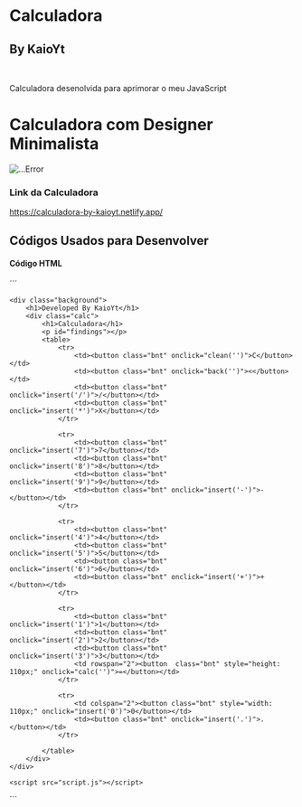 # Calculadora
## By KaioYt
<br>
<p>Calculadora desenolvida para aprimorar o meu JavaScript</p>

<h1>Calculadora com Designer Minimalista</h1>

<div>
  <img src="https://user-images.githubusercontent.com/103225660/206946668-c9118e2d-96f3-455d-b65d-ca31dbc475bf.png" alt="...Error">
</div>

### Link da Calculadora
<a>https://calculadora-by-kaioyt.netlify.app/</a>


## Códigos Usados para Desenvolver

#### Código HTML

´´´
  <!DOCTYPE html>
<html lang="pt-br">
<head>
    <meta charset="UTF-8">
    <meta http-equiv="X-UA-Compatible" content="IE=edge">
    <meta name="viewport" content="width=device-width, initial-scale=1.0">
    <link rel="stylesheet" href="css/style.css">
    <link href="https://fonts.googleapis.com/css2?family=Rubik+Vinyl&display=swap" rel="stylesheet">
    <link href="https://fonts.googleapis.com/css2?family=Poppins:wght@500&display=swap" rel="stylesheet">
    <title>Calculadora</title>
</head>
<body>

    <div class="background">
        <h1>Developed By KaioYt</h1>
        <div class="calc">
            <h1>Calculadora</h1>
            <p id="findings"></p>
            <table>
                <tr>
                    <td><button class="bnt" onclick="clean('')">C</button></td>
                    <td><button class="bnt" onclick="back('')"><</button></td>
                    <td><button class="bnt" onclick="insert('/')">/</button></td>
                    <td><button class="bnt" onclick="insert('*')">X</button></td>
                </tr>

                <tr>
                    <td><button class="bnt" onclick="insert('7')">7</button></td>
                    <td><button class="bnt" onclick="insert('8')">8</button></td>
                    <td><button class="bnt" onclick="insert('9')">9</button></td>
                    <td><button class="bnt" onclick="insert('-')">-</button></td>
                </tr>

                <tr>
                    <td><button class="bnt" onclick="insert('4')">4</button></td>
                    <td><button class="bnt" onclick="insert('5')">5</button></td>
                    <td><button class="bnt" onclick="insert('6')">6</button></td>
                    <td><button class="bnt" onclick="insert('+')">+</button></td>
                </tr>

                <tr>
                    <td><button class="bnt" onclick="insert('1')">1</button></td>
                    <td><button class="bnt" onclick="insert('2')">2</button></td>
                    <td><button class="bnt" onclick="insert('3')">3</button></td>
                    <td rowspan="2"><button  class="bnt" style="height: 110px;" onclick="calc('')">=</button></td>
                </tr>

                <tr>
                    <td colspan="2"><button class="bnt" style="width: 110px;" onclick="insert('0')">0</button></td>
                    <td><button class="bnt" onclick="insert('.')">.</button></td>
                </tr>
                
            </table>
        </div>
    </div>

    <script src="script.js"></script>
</body>
</html>

´´´
